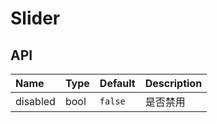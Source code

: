 # Slider

## API

| Name     | Type | Default | Description |
| :------- | :--- | :------ | :---------- |
| disabled | bool | `false` | 是否禁用    |
